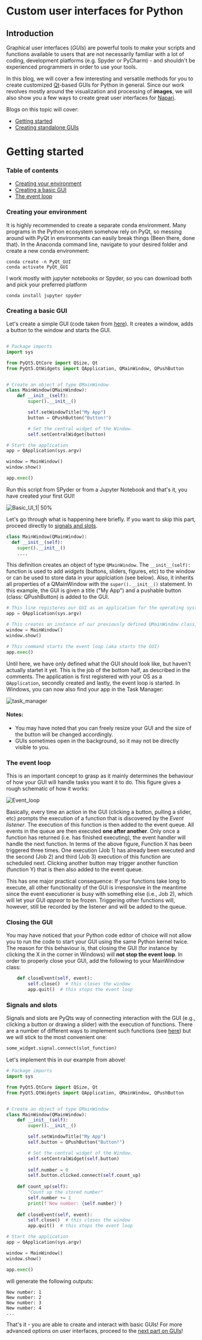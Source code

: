 # Custom user interfaces for Python

## Introduction
Graphical user interfaces (*GUIs*) are powerful tools to make your scripts and functions available to users that are not necessarily familiar with a lot of coding, development platforms (e.g. Spyder or PyCharm) - and shouldn't be experienced programmers in order to use your tools.

In this blog, we will cover a few interesting and versatile methods for you to create customized [Qt](https://qt.io)-based GUIs for Python in general. Since our work revolves mostly around the visualization and processing of **images**, we will also show you a few ways to create great user interfaces for [Napari](https://napari.org/).

Blogs on this topic will cover:
* [Getting started](https://github.com/BiAPoL/blog/new/blog_entry_UI/johannes_mueller#getting-started)
* [Creating standalone GUIs](https://github.com/BiAPoL/blog/new/blog_entry_UI/johannes_mueller#creating-advanced-standalone-guis)


# Getting started

### Table of contents
- [Creating your environment](https://github.com/BiAPoL/blog/new/blog_entry_UI/johannes_mueller#creating-your-environment)
- [Creating a basic GUI](https://github.com/BiAPoL/blog/new/blog_entry_UI/johannes_mueller#creating-a-basic-gui)
- [The event loop](https://github.com/BiAPoL/blog/new/blog_entry_UI/johannes_mueller#the-event-loop)

### Creating your environment
It is highly recommended to create a separate conda environment. Many programs in the Python ecosystem somehow rely on PyQt, so messing around with PyQt in environments can easily break things (Been there, done that). In the Anaconda command line, navigate to your desired folder and create a new conda environment:

```
conda create -n PyQt_GUI
conda activate PyQt_GUI
```
I work mostly with jupyter notebooks or Spyder, so you can download both and pick your preferred platform
```
conda install jupyter spyder
```

### Creating a basic GUI
Let's create a simple GUI (code taken from [here](https://www.pythonguis.com/tutorials/creating-your-first-pyqt-window/)). It creates a window, adds a button to the window and starts the GUI.

```python

# Package imports
import sys

from PyQt5.QtCore import QSize, Qt
from PyQt5.QtWidgets import QApplication, QMainWindow, QPushButton


# Create an object of type QMainWindow
class MainWindow(QMainWindow):
    def __init__(self):
        super().__init__()

        self.setWindowTitle("My App")
        button = QPushButton("Button!")

        # Set the central widget of the Window.
        self.setCentralWidget(button)

# Start the application
app = QApplication(sys.argv)

window = MainWindow()
window.show()

app.exec()

```
Run this script from SPyder or from a Jupyter Notebook and that's it, you have created your first GUI! 

![Basic_UI_1| 50%](https://user-images.githubusercontent.com/38459088/137125025-4700ba83-fb56-430e-b394-55485ca4e3f4.JPG)

Let's go through what is happening here briefly. If you want to skip this part, proceed directly to [signals and slots](https://github.com/BiAPoL/blog/new/blog_entry_UI/johannes_mueller#signals-and-slots).
```python
class MainWindow(QMainWindow): 
  def __init__(self):
    super().__init__()
    ....
```
This definition creates an object of type ```QMainWindow```. The ```__init__(self):``` function is used to add *widgets* (buttons, sliders, figures, etc) to the window or can be used to store data in your applciation (see below). Also, it inherits all properties of a QMainWindow with the ```super().__init__()``` statement. In this example, the GUI is given a title ("My App") and a pushable button (class: QPushButton) is added to the GUI.


```python
# This line registeres our GUI as an application for the operating system
app = QApplication(sys.argv)

# This creates an instance of our previously defined QMainWindow class, but will not display it yet.
window = MainWindow()
window.show()

# This command starts the event loop (aka starts the GUI)
app.exec()
```
Until here, we have only defined what the GUI should look like, but haven't actually startet it yet. This is the job of the bottom half, as described in the comments. The application is first registered with your OS as a ```QApplication```, secondly created and lastly, the event loop is started. In Windows, you can now also find your app in the Task Manager:

![task_manager](https://user-images.githubusercontent.com/38459088/137134419-02f7dfe2-8b95-47a0-8fd9-5de7c645eaeb.JPG)


#### Notes:
* You may have noted that you can freely resize your GUI and the size of the button will be changed accordingly. 
* GUIs sometimes open in the background, so it may not be directly visible to you.

### The event loop
This is an important concept to grasp as it mainly determines the behaviour of how your GUI will handle tasks you want it to do. This figure gives a rough schematic of how it works:

![Event_loop](https://user-images.githubusercontent.com/38459088/137131261-4cce434d-18d7-4726-9b79-e4096129bc11.png)

Basically, every time an action in the GUI (clicking a button, pulling a slider, etc) prompts the execution of a function that is discovered by the *Event listener*. The execution of this function is then added to the event queue. All events in the queue are then executed **one after another**. Only once a function has returned (i.e. has finished executing), the event handler will handle the next function.
In terms of the above figure, Function X has been triggered three times. One execution (Job 1) has already been executed and the second (Job 2) and third (Job 3) execution of this function are scheduled next. Clicking another button may trigger another function (function Y) that is then also added to the event queue.

This has one major practical consequence: If your functions take long to execute, all other functionality of the GUI is irresponsive in the meantime since the event executioner is busy with something else (i.e., Job 2), which will let your GUI *appear* to be frozen. Triggering other functions will, however, still be recorded by the listener and will be added to the queue.

### Closing the GUI
You may have noticed that your Python code editor of choice will not allow you to run the code to start your GUI using the same Python kernel twice. The reason for this behaviour is, that closing the GUI (for instance by clicking the X in the corner in Windows) will **not stop the event loop**. In order to properly close your GUI, add the following to your MainWindow class:

```python
    def closeEvent(self, event):
        self.close()  # this closes the window
        app.quit()  # this stops the event loop
```

### Signals and slots
Signals and slots are PyQts way of connecting interaction with the GUI (e.g., clicking a button or drawing a slider) with the execution of functions. There are a number of different ways to implement such functions (see [here](https://www.tutorialspoint.com/pyqt/pyqt_signals_and_slots.htm)) but we will stick to the most convenient one:
```python
some_widget.signal.connect(slot_function)
```

Let's implement this in our example from above!

```python
# Package imports
import sys

from PyQt5.QtCore import QSize, Qt
from PyQt5.QtWidgets import QApplication, QMainWindow, QPushButton


# Create an object of type QMainWindow
class MainWindow(QMainWindow):
    def __init__(self):
        super().__init__()

        self.setWindowTitle("My App")
        self.button = QPushButton("Button!")

        # Set the central widget of the Window.
        self.setCentralWidget(self.button)
        
        self.number = 0
        self.button.clicked.connect(self.count_up)
        
    def count_up(self):
        "Count up the stored number"    
        self.number += 1
        print(f'New number: {self.number}')
       
    def closeEvent(self, event):
        self.close()  # this closes the window
        app.quit()  # this stops the event loop

# Start the application
app = QApplication(sys.argv)

window = MainWindow()
window.show()

app.exec()
```
will generate the following outputs:
```
New number: 1
New number: 2
New number: 3
New number: 4
...
```

That's it - you are able to create and interact with basic GUIs! For more advanced options on user interfaces, proceed to the [next part on GUIs](https://github.com/BiAPoL/blog/new/blog_entry_UI/johannes_mueller#creating-advanced-standalone-guis)!


